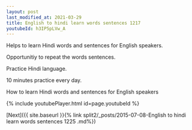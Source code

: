 ```yaml
---
layout: post
last_modified_at: 2021-03-29
title: English to hindi learn words sentences 1217 
youtubeId: h3IP5pLVw_A
---
```

 
 
Helps to learn Hindi words and sentences for English speakers.

Opportunitiy to repeat the words sentences. 

Practice Hindi language. 
 
10 minutes practice every day. 
 
How to learn Hindi words and sentences for English speakers 
 
{% include youtubePlayer.html id=page.youtubeId %}
 
 
[Next]({{ site.baseurl }}{% link  split2/_posts/2015-07-08-English to hindi learn words sentences 1225 .md%})
 

